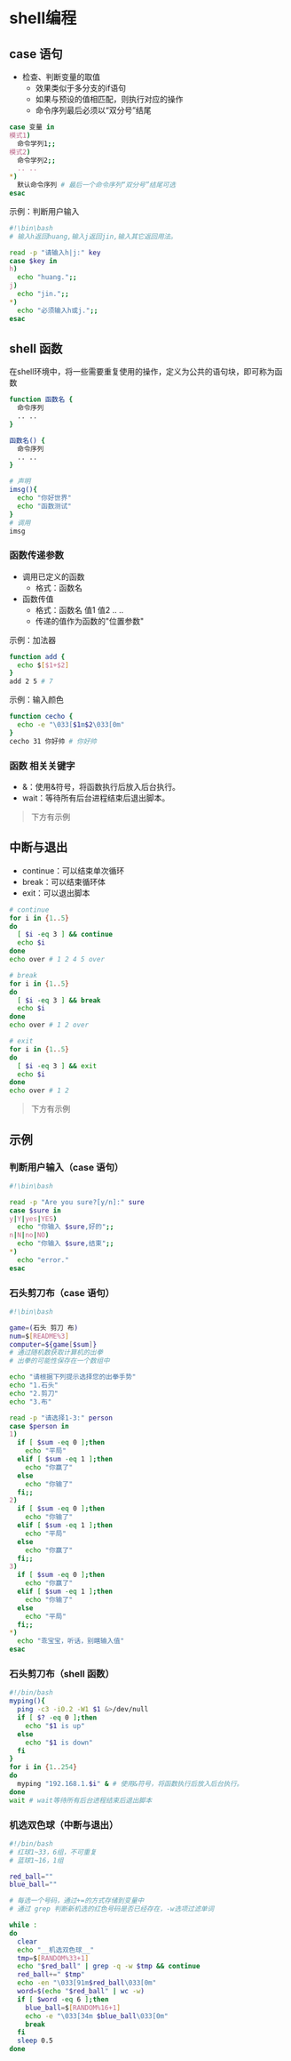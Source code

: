# shell编程

## case 语句

- 检查、判断变量的取值
  - 效果类似于多分支的if语句
  - 如果与预设的值相匹配，则执行对应的操作
  - 命令序列最后必须以“双分号”结尾

```bash
case 变量 in
模式1)
  命令学列1;;
模式2)
  命令学列2;;
  .. ..
*)
  默认命令序列 # 最后一个命令序列“双分号”结尾可选
esac
```

示例：判断用户输入
```bash
#!\bin\bash
# 输入h返回huang,输入j返回jin,输入其它返回用法。

read -p "请输入h|j:" key
case $key in
h)
  echo "huang.";;
j)
  echo "jin.";;
*)
  echo "必须输入h或j.";;
esac
```

## shell 函数

在shell环境中，将一些需要重复使用的操作，定义为公共的语句块，即可称为函数

```bash
function 函数名 {
  命令序列
  .. ..
}

函数名() {
  命令序列
  .. ..
}
```

```bash
# 声明
imsg(){
  echo "你好世界"
  echo "函数测试"
}
# 调用
imsg
```

### 函数传递参数

- 调用已定义的函数
  - 格式：函数名
- 函数传值
  - 格式：函数名 值1 值2 .. ..
  - 传递的值作为函数的"位置参数"

示例：加法器
```bash
function add {
  echo $[$1+$2]
}
add 2 5 # 7
```

示例：输入颜色
```bash
function cecho {
  echo -e "\033[$1m$2\033[0m"
}
cecho 31 你好帅 # 你好帅
```

### 函数 相关关键字

- &：使用&符号，将函数执行后放入后台执行。
- wait：等待所有后台进程结束后退出脚本。

> 下方有示例

## 中断与退出

- continue：可以结束单次循环
- break：可以结束循环体
- exit：可以退出脚本

```bash
# continue
for i in {1..5}
do
  [ $i -eq 3 ] && continue
  echo $i
done
echo over # 1 2 4 5 over

# break
for i in {1..5}
do
  [ $i -eq 3 ] && break
  echo $i
done
echo over # 1 2 over

# exit
for i in {1..5}
do
  [ $i -eq 3 ] && exit
  echo $i
done
echo over # 1 2
```

> 下方有示例 

## 示例

### 判断用户输入（case 语句）

```bash
#!\bin\bash

read -p "Are you sure?[y/n]:" sure
case $sure in
y|Y|yes|YES)
  echo "你输入 $sure,好的";;
n|N|no|NO)
  echo "你输入 $sure,结束";;
*)
  echo "error."
esac
```

### 石头剪刀布（case 语句）

```bash
#!\bin\bash

game=(石头 剪刀 布)
num=$[README%3]
computer=${game[$sum]}
# 通过随机数获取计算机的出拳
# 出拳的可能性保存在一个数组中

echo "请根据下列提示选择您的出拳手势"
echo "1.石头"
echo "2.剪刀"
echo "3.布"

read -p "请选择1-3:" person
case $person in
1)
  if [ $sum -eq 0 ];then
    echo "平局"
  elif [ $sum -eq 1 ];then
    echo "你赢了"
  else
    echo "你输了"
  fi;;
2)
  if [ $sum -eq 0 ];then
    echo "你输了"
  elif [ $sum -eq 1 ];then
    echo "平局"
  else
    echo "你赢了"
  fi;;
3)
  if [ $sum -eq 0 ];then
    echo "你赢了"
  elif [ $sum -eq 1 ];then
    echo "你输了"
  else
    echo "平局"
  fi;;
*)
  echo "乖宝宝，听话，别瞎输入值"
esac
```

### 石头剪刀布（shell 函数）

```bash
#!/bin/bash
myping(){
  ping -c3 -i0.2 -W1 $1 &>/dev/null
  if [ $? -eq 0 ];then
    echo "$1 is up"
  else
    echo "$1 is down"
  fi
}
for i in {1..254}
do
  myping "192.168.1.$i" & # 使用&符号，将函数执行后放入后台执行。
done
wait # wait等待所有后台进程结束后退出脚本
```

### 机选双色球（中断与退出）

```bash
#!/bin/bash
# 红球1~33，6组，不可重复
# 蓝球1~16，1组

red_ball=""
blue_ball=""

# 每选一个号码，通过+=的方式存储到变量中
# 通过 grep 判断新机选的红色号码是否已经存在，-w选项过滤单词

while :
do
  clear
  echo "__机选双色球__"
  tmp=$[RANDOM%33+1]
  echo "$red_ball" | grep -q -w $tmp && continue
  red_ball+=" $tmp"
  echo -en "\033[91m$red_ball\033[0m"
  word=$(echo "$red_ball" | wc -w)
  if [ $word -eq 6 ];then
    blue_ball=$[RANDOM%16+1]
    echo -e "\033[34m $blue_ball\033[0m"
    break
  fi
  sleep 0.5
done


```